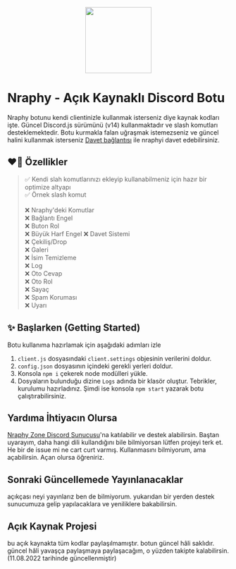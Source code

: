 <p align="center">
  <img width="150" height="150" href="https://discord.com/oauth2/authorize?client_id=700959962452459550&permissions=8&redirect_uri=https://discord.gg/VppTU9h&scope=applications.commands%20bot&response_type=code" src="https://cdn.discordapp.com/attachments/801418986809589771/1007426236894691378/Narpitti.png">
</p>

# Nraphy - Açık Kaynaklı Discord Botu
Nraphy botunu kendi clientinizle kullanmak isterseniz diye kaynak kodları işte. Güncel Discord.js sürümünü (v14) kullanmaktadır ve slash komutları desteklemektedir. Botu kurmakla falan uğraşmak istemezseniz ve güncel halini kullanmak isterseniz [Davet bağlantısı](https://discord.com/oauth2/authorize?client_id=700959962452459550&permissions=8&redirect_uri=https://discord.gg/VppTU9h&scope=applications.commands%20bot&response_type=code) ile nraphyi davet edebilirsiniz.

## ❤️‍🔥 Özellikler
> ✅ Kendi slah komutlarınızı ekleyip kullanabilmeniz için hazır bir optimize altyapı <br>
> ✅ Örnek slash komut <br>
> <br>
> ❌ Nraphy'deki Komutlar <br>
> ❌ Bağlantı Engel <br>
> ❌ Buton Rol <br>
> ❌ Büyük Harf Engel
> ❌ Davet Sistemi <br>
> ❌ Çekiliş/Drop <br>
> ❌ Galeri <br>
> ❌ İsim Temizleme <br>
> ❌ Log <br>
> ❌ Oto Cevap <br>
> ❌ Oto Rol <br>
> ❌ Sayaç <br>
> ❌ Spam Koruması <br>
> ❌ Uyarı <br>

## ✨ Başlarken (Getting Started)
Botu kullanıma hazırlamak için aşağıdaki adımları izle
1. `client.js` dosyasındaki `client.settings` objesinin verilerini doldur.
2. `config.json` dosyasının içindeki gerekli yerleri doldur.
4. Konsola `npm i` çekerek node modülleri yükle.
5. Dosyaların bulunduğu dizine `Logs` adında bir klasör oluştur.
Tebrikler, kurulumu hazırladınız. Şimdi ise konsola `npm start` yazarak botu çalıştırabilirsiniz.

## Yardıma İhtiyacın Olursa
[Nraphy Zone Discord Sunucusu](https://discord.gg/JhasTMZr2A)'na katılabilir ve destek alabilirsin. Baştan uyarayım, daha hangi dili kullandığını bile bilmiyorsan lütfen projeyi terk et. He bir de issue mi ne cart curt varmış. Kullanmasını bilmiyorum, ama açabilirsin. Açan olursa öğreniriz.

## Sonraki Güncellemede Yayınlanacaklar
açıkçası neyi yayınlarız ben de bilmiyorum. yukarıdan bir yerden destek sunucumuza gelip yapılacaklara ve yeniliklere bakabilirsin.

## Açık Kaynak Projesi
bu açık kaynakta tüm kodlar paylaşılmamıştır. botun güncel hâli saklıdır. güncel hâli yavaşça paylaşmaya paylaşacağım, o yüzden takipte kalabilirsin. (11.08.2022 tarihinde güncellenmiştir)
